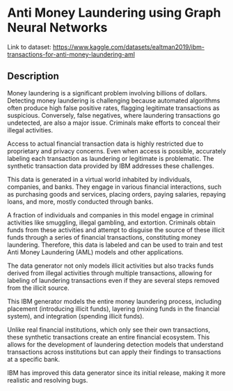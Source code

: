 # Anti Money Laundering using Graph Neural Networks
Link to dataset: https://www.kaggle.com/datasets/ealtman2019/ibm-transactions-for-anti-money-laundering-aml


## Description 
Money laundering is a significant problem involving billions of dollars. Detecting money laundering is challenging because automated algorithms often produce high false positive rates, flagging legitimate transactions as suspicious. Conversely, false negatives, where laundering transactions go undetected, are also a major issue. Criminals make efforts to conceal their illegal activities.

Access to actual financial transaction data is highly restricted due to proprietary and privacy concerns. Even when access is possible, accurately labeling each transaction as laundering or legitimate is problematic. The synthetic transaction data provided by IBM addresses these challenges.

This data is generated in a virtual world inhabited by individuals, companies, and banks. They engage in various financial interactions, such as purchasing goods and services, placing orders, paying salaries, repaying loans, and more, mostly conducted through banks.

A fraction of individuals and companies in this model engage in criminal activities like smuggling, illegal gambling, and extortion. Criminals obtain funds from these activities and attempt to disguise the source of these illicit funds through a series of financial transactions, constituting money laundering. Therefore, this data is labeled and can be used to train and test Anti Money Laundering (AML) models and other applications.

The data generator not only models illicit activities but also tracks funds derived from illegal activities through multiple transactions, allowing for labeling of laundering transactions even if they are several steps removed from the illicit source.

This IBM generator models the entire money laundering process, including placement (introducing illicit funds), layering (mixing funds in the financial system), and integration (spending illicit funds).

Unlike real financial institutions, which only see their own transactions, these synthetic transactions create an entire financial ecosystem. This allows for the development of laundering detection models that understand transactions across institutions but can apply their findings to transactions at a specific bank.

IBM has improved this data generator since its initial release, making it more realistic and resolving bugs.
